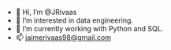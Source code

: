 - 👋 Hi, I’m @JRivaas
- 👀 I’m interested in data engineering.
- 🌱 I’m currently working with Python and SQL.
- 📫 jaimerivaas98@gmail.com

<!---
JRivaas/JRivaas is a ✨ special ✨ repository because its `README.md` (this file) appears on your GitHub profile.
You can click the Preview link to take a look at your changes.
--->
